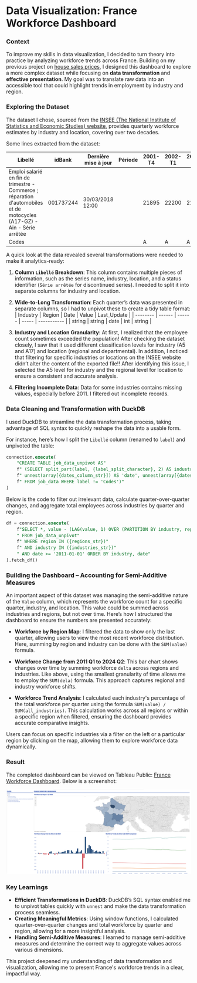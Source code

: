 # Data Visualization: France Workforce Dashboard

### Context

To improve my skills in data visualization, I decided to turn theory into practice by analyzing workforce trends across France. Building on my previous project on [house sales prices](https://public.tableau.com/app/profile/khoa8102/viz/bouches-du-rhone-house-sales/Dashboard), I designed this dashboard to explore a more complex dataset while focusing on **data transformation** and **effective presentation**. My goal was to translate raw data into an accessible tool that could highlight trends in employment by industry and region.

### Exploring the Dataset

The dataset I chose, sourced from the [INSEE (The National Institute of Statistics and Economic Studies) website](https://www.insee.fr/fr/statistiques/series/102759768), provides quarterly workforce estimates by industry and location, covering over two decades. 

Some lines extracted from the dataset:

| Libellé  | idBank   | Dernière mise à jour | Période | 2001-T4 | 2002-T1 | 2002-T2 | 2002-T3 | ... | 2024-T2 |
| -- | -- | -- | -- | -- | -- | -- | -- | -- | -- |
| Emploi salarié en fin de trimestre - Commerce ; réparation d'automobiles et de motocycles (A17-GZ) - Ain - Série arrêtée | 001737244  | 30/03/2018 12:00    |         | 21895   | 22200   | 21736   | 22183   | ...|    | 
| Codes |            |                      |         | A       | A       | A       | A | ... | |
 
A quick look at the data revealed several transformations were needed to make it analytics-ready:

1. **Column `Libellé` Breakdown**: This column contains multiple pieces of information, such as the series name, industry, location, and a status identifier (`Série arrêtée` for discontinued series). I needed to split it into separate columns for industry and location.

2. **Wide-to-Long Transformation**: Each quarter’s data was presented in separate columns, so I had to unpivot these to create a tidy table format:
   | Industry | Region | Date   | Value | Last_Update |
   | -------- | ------ | ------ | ----- | ----------- |
   | string   | string | date   | int   | string      |

3. **Industry and Location Granularity**: At first, I realized that the employee count sometimes exceeded the population! After checking the dataset closely, I saw that it used different classification levels for industry (A5 and A17) and location (regional and departmental). In addition, I noticed that filtering for specific industries or locations on the INSEE website didn’t alter the content of the exported file!! After identifying this issue, I selected the A5 level for industry and the regional level for location to ensure a consistent and accurate analysis.

4. **Filtering Incomplete Data**: Data for some industries contains missing values, especially before 2011. I filtered out incomplete records.

### Data Cleaning and Transformation with DuckDB
I used DuckDB to streamline the data transformation process, taking advantage of SQL syntax to quickly reshape the data into a usable form.

For instance, here’s how I split the `Libellé` column  (renamed to `label`) and unpivoted the table:
```sql
connection.execute(
    "CREATE TABLE job_data_unpivot AS"
    f" (SELECT split_part(label, {label_split_character}, 2) AS industry, split_part(label, {label_split_character}, 3) AS region, last_updated_at,"
    f" unnest(array[{dates_column_str}]) AS 'date', unnest(array[{dates_value_str}]) AS 'value'"
    f" FROM job_data WHERE label != 'Codes')"
)
```

Below is the code to filter out irrelevant data, calculate quarter-over-quarter changes, and aggregate total employees across industries by quarter and region.

```sql
df = connection.execute(
    f"SELECT *, value - (LAG(value, 1) OVER (PARTITION BY industry, region ORDER BY date)) delta, SUM(value) OVER (PARTITION BY region, date) all_industries_value"
    " FROM job_data_unpivot"
    f" WHERE region IN ({regions_str})"
    f" AND industry IN ({industries_str})"
    " AND date >= '2011-01-01' ORDER BY industry, date"
).fetch_df()
```

### Building the Dashboard – Accounting for Semi-Additive Measures
An important aspect of this dataset was managing the semi-additive nature of the `Value` column, which represents the workforce count for a specific quarter, industry, and location. This value could be summed across industries and regions, but not over time. Here’s how I structured the dashboard to ensure the numbers are presented accurately:

- **Workforce by Region Map**: I filtered the data to show only the last quarter, allowing users to view the most recent workforce distribution. Here, summing by region and industry can be done with the `SUM(value)` formula.

- **Workforce Change from 2011 Q1 to 2024 Q2**: This bar chart shows changes over time by summing workforce `delta` across regions and industries. Like above, using the smallest granularity of time allows me to employ the `SUM(dela)` formula. This approach captures regional and industry workforce shifts.

- **Workforce Trend Analysis**: I calculated each industry's percentage of the total workforce per quarter using the formula `SUM(value) / SUM(all_industries)`. This calculation works across all regions or within a specific region when filtered, ensuring the dashboard provides accurate comparative insights.

Users can focus on specific industries via a filter on the left or a particular region by clicking on the map, allowing them to explore workforce data dynamically.

### Result
The completed dashboard can be viewed on Tableau Public: [France Workforce Dashboard](https://public.tableau.com/app/profile/khoa8102/viz/france-jobs/Dashboard1). Below is a screenshot:

![France Workforce Dashboard](./france-workforce.png)


### Key Learnings

- **Efficient Transformations in DuckDB**: DuckDB’s SQL syntax enabled me to unpivot tables quickly with `unnest` and make the data transformation process seamless.
- **Creating Meaningful Metrics**: Using window functions, I calculated quarter-over-quarter changes and total workforce by quarter and region, allowing for a more insightful analysis.
- **Handling Semi-Additive Measures**: I learned to manage semi-additive measures and determine the correct way to aggregate values across various dimensions.

This project deepened my understanding of data transformation and visualization, allowing me to present France's workforce trends in a clear, impactful way.